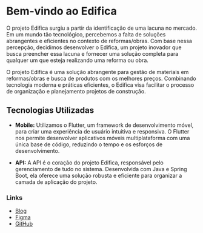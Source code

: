 # Bem-vindo ao Edifica

O projeto Edifica surgiu a partir da identificação de uma lacuna no mercado. Em um mundo tão tecnológico, percebemos a falta de soluções abrangentes e eficientes no contexto de reformas/obras. Com base nessa percepção, decidimos desenvolver o Edifica, um projeto inovador que busca preencher essa lacuna e fornecer uma solução completa para qualquer um que esteja realizando uma reforma ou obra.

O projeto Edifica é uma solução abrangente para gestão de materiais em reformas/obras e busca de produtos com os melhores preços. Combinando tecnologia moderna e práticas eficientes, o Edifica visa facilitar o processo de organização e  planejamento projetos de construção.

## Tecnologias Utilizadas

- **Mobile:** Utilizamos o Flutter, um framework de desenvolvimento móvel, para criar uma experiência de usuário intuitiva e responsiva. O Flutter nos permite desenvolver aplicativos móveis multiplataforma com uma única base de código, reduzindo o tempo e os esforços de desenvolvimento.

- **API:** A API é o coração do projeto Edifica, responsável pelo gerenciamento de tudo no sistema. Desenvolvida com Java e Spring Boot, ela oferece uma solução robusta e eficiente para organizar a camada de aplicação do projeto.

### Links

- [Blog](https://projetoedifica.blogspot.com)
- [Figma](https://www.figma.com/file/fCNb3E2ctuLwaG2n98H8hE/Edifica?type=design&node-id=0%3A1&t=R2LY5jSTg4bzB2U4-1)
- [GitHub](https://github.com/EdificaProjeto)
